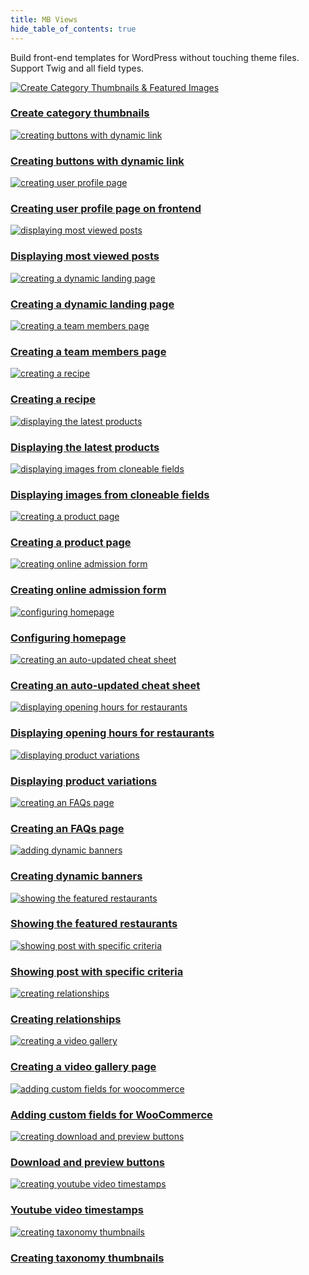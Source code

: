 ```yaml
---
title: MB Views
hide_table_of_contents: true
---
```


Build front-end templates for WordPress without touching theme files. Support Twig and all field types.

<div className="category_wrap">
<div className="tutorials_category tutorials_category--new">

[![Create Category Thumbnails & Featured Images](/tutorials/views-1.png) <h3 class="items_titles">Create category thumbnails</h3>](/tutorials/category-thumbnails/)

[![creating buttons with dynamic link](/tutorials/views-2.png) <h3 class="items_titles">Creating buttons with dynamic link</h3>](/tutorials/create-buttons-dynamic-links/)

[![creating user profile page](/tutorials/views-3.png) <h3 class="items_titles">Creating user profile page on frontend</h3>](/tutorials/create-user-profile-page/)

[![displaying most viewed posts](/tutorials/views-add-1.png) <h3 class="items_titles">Displaying most viewed posts</h3>](/tutorials/display-most-viewed-posts-mb-views)

[![creating a dynamic landing page](/tutorials/views-4.png) <h3 class="items_titles">Creating a dynamic landing page</h3>](/tutorials/create-dynamic-landing-page/)

[![creating a team members page](/tutorials/views-5.png) <h3 class="items_titles">Creating a team members page</h3>](/tutorials/create-team-members-page-mb-views/)

[![creating a recipe](/tutorials/views-6.png) <h3 class="items_titles">Creating a recipe</h3>](/tutorials/create-recipe-mb-views/)

[![displaying the latest products](/tutorials/views-7.png) <h3 class="items_titles">Displaying the latest products</h3>](/tutorials/display-latest-products-mb-views/)

[![displaying images from cloneable fields](/tutorials/views-8.png) <h3 class="items_titles">Displaying images from cloneable fields</h3>](/tutorials/display-images-cloneable-fields-mb-views/)

[![creating a product page](/tutorials/views-9.png) <h3 class="items_titles">Creating a product page</h3>](/tutorials/create-product-pages-mb-views/)

[![creating online admission form](/tutorials/views-10.png) <h3 class="items_titles">Creating online admission form</h3>](/tutorials/create-online-admission-form/)

[![configuring homepage](/tutorials/views-11.png) <h3 class="items_titles">Configuring homepage</h3>](/tutorials/configure-homepage/)

[![creating an auto-updated cheat sheet](/tutorials/views-12.png) <h3 class="items_titles">Creating an auto-updated cheat sheet</h3>](/tutorials/create-auto-updated-cheat-sheet/)

[![displaying opening hours for restaurants](/tutorials/views-14.png) <h3 class="items_titles">Displaying opening hours for restaurants</h3>](/tutorials/display-opening-hours-restaurant-mb-views/)

[![displaying product variations](/tutorials/views-15.png) <h3 class="items_titles">Displaying product variations</h3>](/tutorials/display-product-variations-mb-views/)

[![creating an FAQs page](/tutorials/views-16.png) <h3 class="items_titles">Creating an FAQs page</h3>](/tutorials/create-faqs-page-mb-views/)

[![adding dynamic banners](/tutorials/views-17.png) <h3 class="items_titles">Creating dynamic banners</h3>](/tutorials/create-dynamic-banners/)
  
[![showing the featured restaurants](/tutorials/view-18.png) <h3 class="items_titles">Showing the featured restaurants</h3>](/tutorials/show-featured-restaurants-mb-views/)
  
[![showing post with specific criteria](/tutorials/views-19.png) <h3 class="items_titles">Showing post with specific criteria</h3>](/tutorials/show-posts-specific-criteria-mb-views/)

[![creating relationships](/tutorials/views-20.png) <h3 class="items_titles">Creating relationships</h3>](/tutorials/create-relationships-mb-views/)

[![creating a video gallery](/tutorials/views-21.png) <h3 class="items_titles">Creating a video gallery page</h3>](/tutorials/create-video-gallery-page-mb-views/)

[![adding custom fields for woocommerce](/tutorials/views-22.png) <h3 class="items_titles">Adding custom fields for WooCommerce</h3>](/tutorials/add-custom-fields-woocommerce-mb-views/)

[![creating download and preview buttons](/tutorials/views-23.png) <h3 class="items_titles">Download and preview buttons</h3>](/tutorials/create-download-preview-buttons-mb-views/)

[![creating youtube video timestamps](/tutorials/views-24.png) <h3 class="items_titles">Youtube video timestamps</h3>](/tutorials/create-youtube-video-timestamps-mb-views/)

[![creating taxonomy thumbnails](/tutorials/views-25.png) <h3 class="items_titles">Creating taxonomy thumbnails</h3>](/tutorials/create-taxonomy-thumbnails-featured-images-mb-views/)

</div>
</div>
